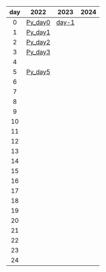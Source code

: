 | day  | 2022 | 2023 | 2024 |
| :-------------: |:-------------:| :-----:| :-----:|
| 0 | [Py_day0](day0/aoc_day0.py)| [day-1](2023/day-1.py) |    |
| 1 | [Py_day1](day1/aoc_day1.py)|  |    |
| 2 | [Py_day2](day2/aoc_day2.py)|  |    |
| 3 | [Py_day3](day3/aoc_day3.py)|  |
| 4 |       |  |
| 5 | [Py_day5](day5/aoc_day5.py)|  |
| 6 |       |  |
| 7 |       |  |
| 8 |       |  |
| 9 |       |  |
| 10 |      |  |
| 11 |      |  |
| 12 |      |  |
| 13 |      |  |
| 14 |      |  |
| 15 |      |  |
| 16 |      |  |
| 17 |      |  |
| 18 |      |  |
| 19 |      |  |
| 20 |      |  |
| 21 |      |  |
| 22 |      |  |
| 23 |      |  |
| 24 |      |  |
